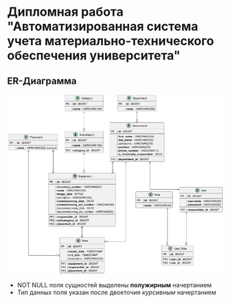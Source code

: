 # Дипломная работа "Автоматизированная система учета материально-технического обеспечения университета"

## ER-Диаграмма

![ER-Diagram](docs/er.png)

- NOT NULL поля сущностей выделены **полужирным** начертанием
- Тип данных поля указан после двоеточия *курсивным* начертанием 